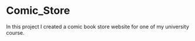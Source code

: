 # Comic_Store
In this project I created a comic book store website for one of my university course.
